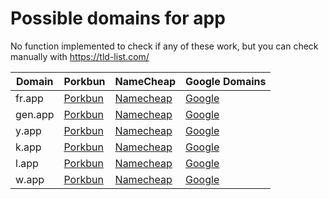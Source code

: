 # Possible domains for app

No function implemented to check if any of these work, but you can check manually with https://tld-list.com/

| Domain | Porkbun | NameCheap | Google Domains |
|---|---|---|---|
| fr.app | [Porkbun](https://porkbun.com/checkout/search?prb=e814663da1&tlds=&idnLanguage=&search=search&q=fr.app) | [Namecheap](https://www.namecheap.com/domains/registration/results/?domain=fr.app) | [Google](https://domains.google.com/registrar/search?searchTerm=fr.app) |
| gen.app | [Porkbun](https://porkbun.com/checkout/search?prb=e814663da1&tlds=&idnLanguage=&search=search&q=gen.app) | [Namecheap](https://www.namecheap.com/domains/registration/results/?domain=gen.app) | [Google](https://domains.google.com/registrar/search?searchTerm=gen.app) |
| y.app | [Porkbun](https://porkbun.com/checkout/search?prb=e814663da1&tlds=&idnLanguage=&search=search&q=y.app) | [Namecheap](https://www.namecheap.com/domains/registration/results/?domain=y.app) | [Google](https://domains.google.com/registrar/search?searchTerm=y.app) |
| k.app | [Porkbun](https://porkbun.com/checkout/search?prb=e814663da1&tlds=&idnLanguage=&search=search&q=k.app) | [Namecheap](https://www.namecheap.com/domains/registration/results/?domain=k.app) | [Google](https://domains.google.com/registrar/search?searchTerm=k.app) |
| l.app | [Porkbun](https://porkbun.com/checkout/search?prb=e814663da1&tlds=&idnLanguage=&search=search&q=l.app) | [Namecheap](https://www.namecheap.com/domains/registration/results/?domain=l.app) | [Google](https://domains.google.com/registrar/search?searchTerm=l.app) |
| w.app | [Porkbun](https://porkbun.com/checkout/search?prb=e814663da1&tlds=&idnLanguage=&search=search&q=w.app) | [Namecheap](https://www.namecheap.com/domains/registration/results/?domain=w.app) | [Google](https://domains.google.com/registrar/search?searchTerm=w.app) |
